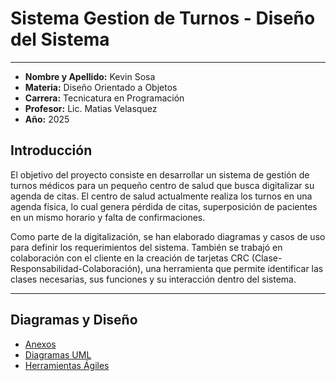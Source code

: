 # Sistema Gestion de Turnos - Diseño del Sistema

---

- **Nombre y Apellido:** Kevin Sosa 
- **Materia:** Diseño Orientado a Objetos
- **Carrera:** Tecnicatura en Programación
- **Profesor:** Lic. Matias Velasquez
- **Año:** 2025

## Introducción

El objetivo del proyecto consiste en desarrollar un sistema de gestión de turnos médicos para un pequeño centro de salud que busca digitalizar su agenda de citas. El centro de salud actualmente realiza los turnos en una agenda física, lo cual genera pérdida de citas, superposición de pacientes en un mismo horario y falta de confirmaciones.

Como parte de la digitalización, se han elaborado diagramas y casos de uso para definir los requerimientos del sistema. También se trabajó en colaboración con el cliente en la creación de tarjetas CRC (Clase-Responsabilidad-Colaboración), una herramienta que permite identificar las clases necesarias, sus funciones y su interacción dentro del sistema.

---

## Diagramas y Diseño

-  [Anexos](Archivos%20Actividad%201/anexos.md)
-  [Diagramas UML](Archivos%20Actividad%202/diagramasUML.md)
-  [Herramientas Ágiles](Archivos%20Actividad%202/herramientas_agile.md)


